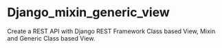# Django_mixin_generic_view

Create a REST API with Django REST Framework
Class based View, Mixin and Generic Class based View.
